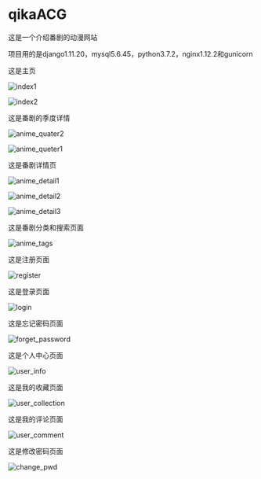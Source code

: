 # qikaACG
这是一个介绍番剧的动漫网站

项目用的是django1.11.20，mysql5.6.45，python3.7.2，nginx1.12.2和gunicorn

这是主页

![index1](https://github.com/XiYanXian/qikaACG/blob/master/images/index1.png)

![index2](https://github.com/XiYanXian/qikaACG/blob/master/images/index2.png)

这是番剧的季度详情

![anime_quater2](https://github.com/XiYanXian/qikaACG/blob/master/images/anime_quater2.png)

![anime_queter1](https://github.com/XiYanXian/qikaACG/blob/master/images/anime_queter1.png)

这是番剧详情页

![anime_detail1](https://github.com/XiYanXian/qikaACG/blob/master/images/anime_detail1.png)

![anime_detail2](https://github.com/XiYanXian/qikaACG/blob/master/images/anime_detail2.png)

![anime_detail3](https://github.com/XiYanXian/qikaACG/blob/master/images/anime_detail3.png)

这是番剧分类和搜索页面

![anime_tags](https://github.com/XiYanXian/qikaACG/blob/master/images/anime_tags.png)

这是注册页面

![register](https://github.com/XiYanXian/qikaACG/blob/master/images/register.png)

这是登录页面

![login](https://github.com/XiYanXian/qikaACG/blob/master/images/login.png)

这是忘记密码页面

![forget_password](https://github.com/XiYanXian/qikaACG/blob/master/images/forget_password.png)

这是个人中心页面

![user_info](https://github.com/XiYanXian/qikaACG/blob/master/images/user_info.png)

这是我的收藏页面

![user_collection](https://github.com/XiYanXian/qikaACG/blob/master/images/user_collection.png)

这是我的评论页面

![user_comment](https://github.com/XiYanXian/qikaACG/blob/master/images/user_comment.png)

这是修改密码页面

![change_pwd](https://github.com/XiYanXian/qikaACG/blob/master/images/change_pwd.png)

